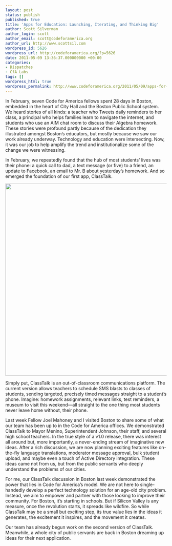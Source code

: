 ```yaml
---
layout: post
status: publish
published: true
title: 'Apps for Education: Launching, Iterating, and Thinking Big'
author: Scott Silverman
author_login: scott
author_email: scott@codeforamerica.org
author_url: http://www.scottsil.com
wordpress_id: 5626
wordpress_url: http://codeforamerica.org/?p=5626
date: 2011-05-09 13:36:37.000000000 +00:00
categories:
- Dispatches
- CfA Labs
tags: []
wordpress_html: true
wordpress_permalink: http://www.codeforamerica.org/2011/05/09/apps-for-education-launching-iterating-and-thinking-big/
---
```


<p>In February, seven Code for America fellows spent 28 days in Boston, embedded in the heart of City Hall and the Boston Public School system. We heard stories of all kinds: a teacher who Tweets daily reminders to her class, a principal who helps families learn to navigate the internet, and students who use an AIM chat room to discuss their Algebra homework. These stories were profound partly because of the dedication they illustrated amongst Boston’s educators, but mostly because we saw our work already underway. Technology and education were intersecting. Now, it was our job to help amplify the trend and institutionalize some of the change we were witnessing.</p>
<p>In February, we repeatedly found that the hub of most students’ lives was their phone: a quick call to dad, a text message (or five) to a friend, an update to Facebook, an email to Mr. B about yesterday’s homework. And so emerged the foundation of our first app, ClassTalk.</p>
<p><a href="http://codeforamerica.org/wp-content/uploads/2011/05/Screen-shot-2011-05-09-at-10.28.14-AM.png"><img alt="" class="aligncenter size-full wp-image-5627" src="http://codeforamerica.org/wp-content/uploads/2011/05/Screen-shot-2011-05-09-at-10.28.14-AM.png" title="ClassTalk" width="600"/></a></p>
<p>Simply put, ClassTalk is an out-of-classroom communications platform. The current version allows teachers to schedule SMS blasts to classes of students, sending targeted, precisely timed messages straight to a student’s phone. Imagine: homework assignments, relevant links, test reminders, a museum to visit this weekend—all straight to the one thing most students never leave home without, their phone.</p>
<p>Last week Fellow Joel Mahoney and I visited Boston to share some of what our team has been up to in the Code for America offices. We demonstrated ClassTalk to Mayor Menino, Superintendent Johnson, their staff, and several high school teachers. In the true style of a v1.0 release, there was interest all around but, more importantly, a never-ending stream of imaginative new ideas. After a rich discussion, we are now planning exciting features like on-the-fly language translations, moderator message approval, bulk student upload, and maybe even a touch of Active Directory integration. These ideas came not from us, but from the public servants who deeply understand the problems of our cities.</p>
<p>For me, our ClassTalk discussion in Boston last week demonstrated the power that lies in Code for America’s model. We are not here to single-handedly develop a perfect technology solution for an age-old city problem. Instead, we aim to empower and partner with those looking to improve their community. For Boston, it’s starting in schools. But if Silicon Valley is any measure, once the revolution starts, it spreads like wildfire. So while ClassTalk may be a small but exciting step, its true value lies in the ideas it generates, the excitement it inspires, and the movement it creates.</p>
<p>Our team has already begun work on the second version of ClassTalk. Meanwhile, a whole city of public servants are back in Boston dreaming up ideas for their next application.</p>

